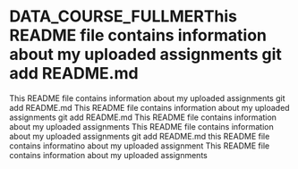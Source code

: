 # DATA_COURSE_FULLMERThis README file contains information about my uploaded assignments git add README.md
This README file contains information about my uploaded assignments git add README.md
This README file contains information about my uploaded assignments git add README.md
This README file contains information about my uploaded assignments
This README file contains information about my uploaded assignments git add README.md
this README file contains informatino about my uploaded assignment
This README file contains information about my uploaded assignments
